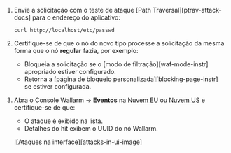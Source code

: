 1. Envie a solicitação com o teste de ataque [Path Traversal][ptrav-attack-docs] para o endereço do aplicativo:

    ```
    curl http://localhost/etc/passwd
    ```
1. Certifique-se de que o nó do novo tipo processe a solicitação da mesma forma que o nó **regular** fazia, por exemplo:

    * Bloqueia a solicitação se o [modo de filtração][waf-mode-instr] apropriado estiver configurado.
    * Retorna a [página de bloqueio personalizada][blocking-page-instr] se estiver configurada.
2. Abra o Console Wallarm → **Eventos** na [Nuvem EU](https://my.wallarm.com/attacks) ou [Nuvem US](https://us1.my.wallarm.com/attacks) e certifique-se de que:

    * O ataque é exibido na lista.
    * Detalhes do hit exibem o UUID do nó Wallarm.

    ![Ataques na interface][attacks-in-ui-image]